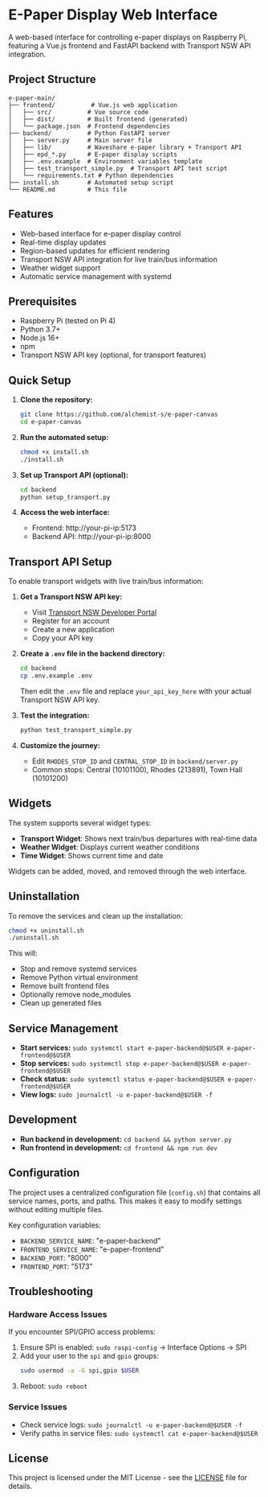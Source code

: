# E-Paper Display Web Interface

A web-based interface for controlling e-paper displays on Raspberry Pi, featuring a Vue.js frontend and FastAPI backend with Transport NSW API integration.

## Project Structure

```
e-paper-main/
├── frontend/          # Vue.js web application
│   ├── src/          # Vue source code
│   ├── dist/         # Built frontend (generated)
│   └── package.json  # Frontend dependencies
├── backend/          # Python FastAPI server
│   ├── server.py     # Main server file
│   ├── lib/          # Waveshare e-paper library + Transport API
│   ├── epd_*.py      # E-paper display scripts
│   ├── .env.example  # Environment variables template
│   ├── test_transport_simple.py  # Transport API test script
│   └── requirements.txt # Python dependencies
├── install.sh        # Automated setup script
└── README.md         # This file
```

## Features

- Web-based interface for e-paper display control
- Real-time display updates
- Region-based updates for efficient rendering
- Transport NSW API integration for live train/bus information
- Weather widget support
- Automatic service management with systemd

## Prerequisites

- Raspberry Pi (tested on Pi 4)
- Python 3.7+
- Node.js 16+
- npm
- Transport NSW API key (optional, for transport features)

## Quick Setup

1. **Clone the repository:**

   ```bash
   git clone https://github.com/alchemist-s/e-paper-canvas
   cd e-paper-canvas
   ```

2. **Run the automated setup:**

   ```bash
   chmod +x install.sh
   ./install.sh
   ```

3. **Set up Transport API (optional):**

   ```bash
   cd backend
   python setup_transport.py
   ```

4. **Access the web interface:**
   - Frontend: http://your-pi-ip:5173
   - Backend API: http://your-pi-ip:8000

## Transport API Setup

To enable transport widgets with live train/bus information:

1. **Get a Transport NSW API key:**

   - Visit [Transport NSW Developer Portal](https://opendata.transport.nsw.gov.au/)
   - Register for an account
   - Create a new application
   - Copy your API key

2. **Create a `.env` file in the backend directory:**

   ```bash
   cd backend
   cp .env.example .env
   ```

   Then edit the `.env` file and replace `your_api_key_here` with your actual Transport NSW API key.

3. **Test the integration:**

   ```bash
   python test_transport_simple.py
   ```

4. **Customize the journey:**
   - Edit `RHODES_STOP_ID` and `CENTRAL_STOP_ID` in `backend/server.py`
   - Common stops: Central (10101100), Rhodes (213891), Town Hall (10101200)

## Widgets

The system supports several widget types:

- **Transport Widget**: Shows next train/bus departures with real-time data
- **Weather Widget**: Displays current weather conditions
- **Time Widget**: Shows current time and date

Widgets can be added, moved, and removed through the web interface.

## Uninstallation

To remove the services and clean up the installation:

```bash
chmod +x uninstall.sh
./uninstall.sh
```

This will:

- Stop and remove systemd services
- Remove Python virtual environment
- Remove built frontend files
- Optionally remove node_modules
- Clean up generated files

## Service Management

- **Start services:** `sudo systemctl start e-paper-backend@$USER e-paper-frontend@$USER`
- **Stop services:** `sudo systemctl stop e-paper-backend@$USER e-paper-frontend@$USER`
- **Check status:** `sudo systemctl status e-paper-backend@$USER e-paper-frontend@$USER`
- **View logs:** `sudo journalctl -u e-paper-backend@$USER -f`

## Development

- **Run backend in development:** `cd backend && python server.py`
- **Run frontend in development:** `cd frontend && npm run dev`

## Configuration

The project uses a centralized configuration file (`config.sh`) that contains all service names, ports, and paths. This makes it easy to modify settings without editing multiple files.

Key configuration variables:

- `BACKEND_SERVICE_NAME`: "e-paper-backend"
- `FRONTEND_SERVICE_NAME`: "e-paper-frontend"
- `BACKEND_PORT`: "8000"
- `FRONTEND_PORT`: "5173"

## Troubleshooting

### Hardware Access Issues

If you encounter SPI/GPIO access problems:

1. Ensure SPI is enabled: `sudo raspi-config` → Interface Options → SPI
2. Add your user to the `spi` and `gpio` groups:
   ```bash
   sudo usermod -a -G spi,gpio $USER
   ```
3. Reboot: `sudo reboot`

### Service Issues

- Check service logs: `sudo journalctl -u e-paper-backend@$USER -f`
- Verify paths in service files: `sudo systemctl cat e-paper-backend@$USER`

## License

This project is licensed under the MIT License - see the [LICENSE](LICENSE) file for details.
